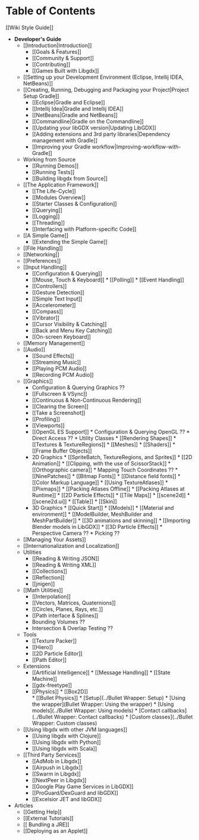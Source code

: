 # Table of Contents
[[Wiki Style Guide]]

  * **Developer's Guide**
    * [[Introduction|Introduction]]
      * [[Goals & Features]]
      * [[Community & Support]]
      * [[Contributing]]
      * [[Games Built with Libgdx]]
    * [[Setting up your Development Environment (Eclipse, Intellij IDEA, NetBeans)]]
    * [[Creating, Running, Debugging and Packaging your Project|Project Setup Gradle]]
      * [[Eclipse|Gradle and Eclipse]]
      * [[Intellij Idea|Gradle and Intellij IDEA]]
      * [[NetBeans|Gradle and NetBeans]]
      * [[Commandline|Gradle on the Commandline]]
      * [[Updating your libGDX version|Updating LibGDX]]
      * [[Adding extensions and 3rd party libraries|Dependency management with Gradle]]  
      * [[Improving your Gradle workflow|Improving-workflow-with-Gradle]] 
    * Working from Source
      * [[Running Demos]]
      * [[Running Tests]]
      * [[Building libgdx from Source]]
    * [[The Application Framework]]
      * [[The Life-Cycle]]
      * [[Modules Overview]]
      * [[Starter Classes & Configuration]]
      * [[Querying]]
      * [[Logging]]
      * [[Threading]]
      * [[Interfacing with Platform-specific Code]]
    * [[A Simple Game]]
      * [[Extending the Simple Game]]
    * [[File Handling]]
    * [[Networking]]
    * [[Preferences]]
    * [[Input Handling]]
      * [[Configuration & Querying]]
      * [[Mouse, Touch & Keyboard]]
            * [[Polling]]
            * [[Event Handling]]
      * [[Controllers]]
      * [[Gesture Detection]]
      * [[Simple Text Input]]
      * [[Accelerometer]]
      * [[Compass]]
      * [[Vibrator]]
      * [[Cursor Visibility & Catching]]
      * [[Back and Menu Key Catching]]
      * [[On-screen Keyboard]]
    * [[Memory Management]]
    * [[Audio]]
      * [[Sound Effects]]
      * [[Streaming Music]]
      * [[Playing PCM Audio]]
      * [[Recording PCM Audio]]
    * [[Graphics]]
      * Configuration & Querying Graphics ??
      * [[Fullscreen & VSync]]
      * [[Continuous & Non-Continuous Rendering]]
      * [[Clearing the Screen]]
      * [[Take a Screenshot]]
      * [[Profiling]]
      * [[Viewports]]
      * [[OpenGL ES Support]]
            * Configuration & Querying OpenGL ??
            * Direct Access ??
            * Utility Classes
              * [[Rendering Shapes]]
              * [[Textures & TextureRegions]]
              * [[Meshes]]
              * [[Shaders]]
              * [[Frame Buffer Objects]]
      * 2D Graphics
            * [[SpriteBatch, TextureRegions, and Sprites]]
            * [[2D Animation]]
            * [[Clipping, with the use of ScissorStack]]
            * [[Orthographic camera]]
            * Mapping Touch Coordinates ??
            * [[NinePatches]]
            * [[Bitmap Fonts]]
              * [[Distance field fonts]]
              * [[Color Markup Language]]
            * [[Using TextureAtlases]]
            * [[Pixmaps]]
            * [[Packing Atlases Offline]]
            * [[Packing Atlases at Runtime]]
            * [[2D Particle Effects]]
            * [[Tile Maps]]
            * [[scene2d]]
              * [[scene2d.ui]]
                  * [[Table]]
              * [[Skin]]
      * 3D Graphics
            * [[Quick Start]]
            * [[Models]]
            * [[Material and environment]]
            * [[ModelBuilder, MeshBuilder and MeshPartBuilder]]
            * [[3D animations and skinning]]
            * [[Importing Blender models in LibGDX]]
            * [[3D Particle Effects]]
            * Perspective Camera ??
            * Picking ??
    * [[Managing Your Assets]]
    * [[Internationalization and Localization]]
    * Utilities
      * [[Reading & Writing JSON]]
      * [[Reading & Writing XML]]
      * [[Collections]]
      * [[Reflection]]
      * [[jnigen]]
    * [[Math Utilities]]
      * [[Interpolation]]
      * [[Vectors, Matrices, Quaternions]]
      * [[Circles, Planes, Rays, etc.]]
      * [[Path interface & Splines]]
      * Bounding Volumes ??
      * Intersection & Overlap Testing ??
    * Tools
      * [[Texture Packer]]
      * [[Hiero]]
      * [[2D Particle Editor]]
      * [[Path Editor]]
    * Extensions
      * [[Artificial Intelligence]]
            * [[Message Handling]]
            * [[State Machine]]
      * [[gdx-freetype]]
      * [[Physics]]
            * [[Box2D]]    
            * [[Bullet Physics]]
              * [Setup](../Bullet Wrapper: Setup)
              * [Using the wrapper](Bullet Wrapper: Using the wrapper)
              * [Using models](../Bullet Wrapper: Using models)
              * [Contact callbacks](../Bullet Wrapper: Contact callbacks)
              * [Custom classes](../Bullet Wrapper: Custom classes)
    * [[Using libgdx with other JVM languages]]
      * [[Using libgdx with Clojure]]
      * [[Using libgdx with Python]]
      * [[Using libgdx with Scala]]
    * [[Third Party Services]]
      * [[AdMob in Libgdx]]
      * [[Airpush in Libgdx]]
      * [[Swarm in Libgdx]]
      * [[NextPeer in Libgdx]]
      * [[Google Play Game Services in LibGDX]]
      * [[ProGuard/DexGuard and libGDX]]
      * [[Excelsior JET and libGDX]]
  * Articles
    * [[Getting Help]]
    * [[External Tutorials]]
    * [[ Bundling a JRE]]
    * [[Deploying as an Applet]]